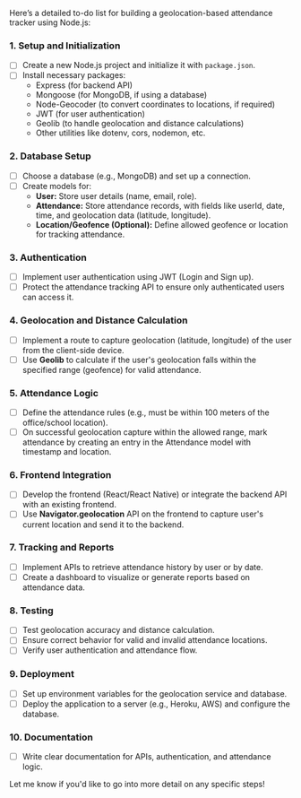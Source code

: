 Here’s a detailed to-do list for building a geolocation-based attendance tracker using Node.js:

### 1. **Setup and Initialization**
   - [ ] Create a new Node.js project and initialize it with `package.json`.
   - [ ] Install necessary packages:
     - Express (for backend API)
     - Mongoose (for MongoDB, if using a database)
     - Node-Geocoder (to convert coordinates to locations, if required)
     - JWT (for user authentication)
     - Geolib (to handle geolocation and distance calculations)
     - Other utilities like dotenv, cors, nodemon, etc.

### 2. **Database Setup**
   - [ ] Choose a database (e.g., MongoDB) and set up a connection.
   - [ ] Create models for:
     - **User:** Store user details (name, email, role).
     - **Attendance:** Store attendance records, with fields like userId, date, time, and geolocation data (latitude, longitude).
     - **Location/Geofence (Optional):** Define allowed geofence or location for tracking attendance.

### 3. **Authentication**
   - [ ] Implement user authentication using JWT (Login and Sign up).
   - [ ] Protect the attendance tracking API to ensure only authenticated users can access it.

### 4. **Geolocation and Distance Calculation**
   - [ ] Implement a route to capture geolocation (latitude, longitude) of the user from the client-side device.
   - [ ] Use **Geolib** to calculate if the user's geolocation falls within the specified range (geofence) for valid attendance.

### 5. **Attendance Logic**
   - [ ] Define the attendance rules (e.g., must be within 100 meters of the office/school location).
   - [ ] On successful geolocation capture within the allowed range, mark attendance by creating an entry in the Attendance model with timestamp and location.

### 6. **Frontend Integration**
   - [ ] Develop the frontend (React/React Native) or integrate the backend API with an existing frontend.
   - [ ] Use **Navigator.geolocation** API on the frontend to capture user's current location and send it to the backend.

### 7. **Tracking and Reports**
   - [ ] Implement APIs to retrieve attendance history by user or by date.
   - [ ] Create a dashboard to visualize or generate reports based on attendance data.

### 8. **Testing**
   - [ ] Test geolocation accuracy and distance calculation.
   - [ ] Ensure correct behavior for valid and invalid attendance locations.
   - [ ] Verify user authentication and attendance flow.

### 9. **Deployment**
   - [ ] Set up environment variables for the geolocation service and database.
   - [ ] Deploy the application to a server (e.g., Heroku, AWS) and configure the database.

### 10. **Documentation**
   - [ ] Write clear documentation for APIs, authentication, and attendance logic.
  
Let me know if you'd like to go into more detail on any specific steps!
